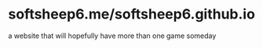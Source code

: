 # softsheep6.me/softsheep6.github.io

a website that will hopefully have more than one game someday
